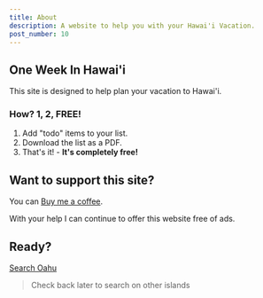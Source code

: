 ```yaml
---
title: About
description: A website to help you with your Hawai'i Vacation.
post_number: 10
---
```


## One Week In Hawai'i

This site is designed to help plan your vacation to Hawai'i.

### How? 1, 2, FREE!

1) Add "todo" items to your list.
2) Download the list as a PDF.
3) That's it! - **It's completely free!**

## Want to support this site?

<p>You can  <a href="https://buy.stripe.com/test_5kAeXXgfF48Df4c7ss" target="_blank">Buy me a coffee</a>.

With your help I can continue to offer this website free of ads.

## Ready?

[Search Oahu](/pages/oahu/)

> Check back later to search on other islands

